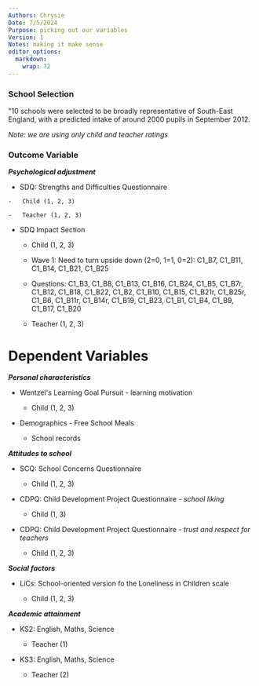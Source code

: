 ```yaml
---
Authors: Chrysie
Date: 7/5/2024
Purpose: picking out our variables
Version: 1
Notes: making it make sense
editor_options: 
  markdown: 
    wrap: 72
---
```


### School Selection

"10 schools were selected to be broadly representative of South-East
England, with a predicted intake of around 2000 pupils in September
2012.

*Note: we are using only child and teacher ratings*

### Outcome Variable

***Psychological adjustment***

-   SDQ: Strengths and Difficulties Questionnaire

```         
-   Child (1, 2, 3)

-   Teacher (1, 2, 3)
```

-   SDQ Impact Section

    -   Child (1, 2, 3)
    - Wave 1: Need to turn upside down (2=0, 1=1, 0=2): C1_B7, C1_B11, C1_B14, C1_B21, C1_B25
    - Questions: C1_B3, C1_B8, C1_B13, C1_B16, C1_B24, C1_B5, C1_B7r, C1_B12, C1_B18, C1_B22, C1_B2, C1_B10, C1_B15, C1_B21r, C1_B25r, C1_B6, C1_B11r, C1_B14r, C1_B19, C1_B23, C1_B1, C1_B4, C1_B9, C1_B17, C1_B20


    -   Teacher (1, 2, 3)

# Dependent Variables

***Personal characteristics***

-   Wentzel's Learning Goal Pursuit - learning motivation

    -   Child (1, 2, 3)

-   Demographics - Free School Meals

    -   School records

***Attitudes to school***

-   SCQ: School Concerns Questionnaire

    -   Child (1, 2, 3)

-   CDPQ: Child Development Project Questionnaire - *school liking*

    -   Child (1, 3)

-   CDPQ: Child Development Project Questionnaire - *trust and respect
    for teachers*

    -   Child (1, 2, 3)

***Social factors***

-   LiCs: School-oriented version fo the Loneliness in Children scale

    -   Child (1, 2, 3)

***Academic attainment***

-   KS2: English, Maths, Science

    -   Teacher (1)

-   KS3: English, Maths, Science

    -   Teacher (2)
